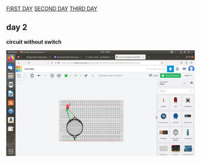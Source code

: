 [FIRST DAY](https://github.com/jyothis-vb/10daysinternship/blob/main/Day%201.md)
[SECOND DAY](https://github.com/jyothis-vb/10daysinternship/blob/main/day2.md)
[THIRD DAY](https://github.com/jyothis-vb/10daysinternship/blob/main/day3.md)

## day 2

**circuit without switch**

![no image](https://github.com/jyothis-vb/10daysinternship/blob/main/IMAGE/Screenshot%20from%202023-05-09%2012-06-44.png)
